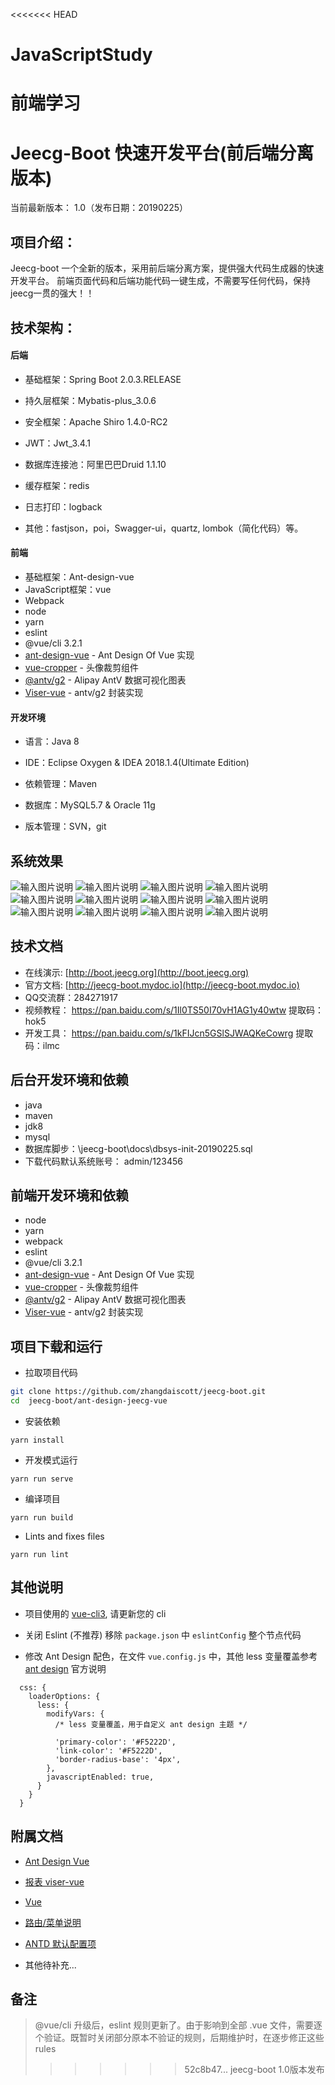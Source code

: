 <<<<<<< HEAD
# JavaScriptStudy
前端学习
=======
Jeecg-Boot 快速开发平台(前后端分离版本)
===============

当前最新版本： 1.0（发布日期：20190225）

项目介绍：
-----------------------------------
Jeecg-boot 一个全新的版本，采用前后端分离方案，提供强大代码生成器的快速开发平台。
前端页面代码和后端功能代码一键生成，不需要写任何代码，保持jeecg一贯的强大！！


技术架构：
-----------------------------------

#### 后端
- 基础框架：Spring Boot 2.0.3.RELEASE

- 持久层框架：Mybatis-plus_3.0.6

- 安全框架：Apache Shiro 1.4.0-RC2

- JWT：Jwt_3.4.1

- 数据库连接池：阿里巴巴Druid 1.1.10

- 缓存框架：redis

- 日志打印：logback

- 其他：fastjson，poi，Swagger-ui，quartz, lombok（简化代码）等。


#### 前端
 
- 基础框架：Ant-design-vue
- JavaScript框架：vue
- Webpack
- node
- yarn
- eslint
- @vue/cli 3.2.1
- [ant-design-vue](https://github.com/vueComponent/ant-design-vue) - Ant Design Of Vue 实现
- [vue-cropper](https://github.com/xyxiao001/vue-cropper) - 头像裁剪组件
- [@antv/g2](https://antv.alipay.com/zh-cn/index.html) - Alipay AntV 数据可视化图表
- [Viser-vue](https://viserjs.github.io/docs.html#/viser/guide/installation)  - antv/g2 封装实现


#### 开发环境

- 语言：Java 8

- IDE：Eclipse Oxygen & IDEA 2018.1.4(Ultimate Edition)

- 依赖管理：Maven

- 数据库：MySQL5.7  &  Oracle 11g

- 版本管理：SVN，git




系统效果
----

![输入图片说明](https://static.oschina.net/uploads/img/201902/25154007_icdX.png "在这里输入图片标题")
![输入图片说明](https://static.oschina.net/uploads/img/201902/25153956_Q752.png "在这里输入图片标题")
![输入图片说明](https://static.oschina.net/uploads/img/201901/07154149_555Q.png "在这里输入图片标题")
![输入图片说明](https://static.oschina.net/uploads/img/201902/25154209_qlCg.png "在这里输入图片标题")
![输入图片说明](https://static.oschina.net/uploads/img/201902/25154251_XoW9.png "在这里输入图片标题")
![输入图片说明](https://static.oschina.net/uploads/img/201902/25154331_0ndT.png "在这里输入图片标题")
![输入图片说明](https://static.oschina.net/uploads/img/201902/25154414_ckFS.png "在这里输入图片标题")
![输入图片说明](https://static.oschina.net/uploads/img/201902/25155155_Hm6H.png "在这里输入图片标题")
![输入图片说明](https://static.oschina.net/uploads/img/201902/25155213_T04n.png "在这里输入图片标题")
![输入图片说明](https://static.oschina.net/uploads/img/201902/25155224_MRLU.png "在这里输入图片标题")
![输入图片说明](https://static.oschina.net/uploads/img/201902/25155234_7zCP.png "在这里输入图片标题")
![输入图片说明](https://static.oschina.net/uploads/img/201902/25155242_K7Sw.png "在这里输入图片标题")


技术文档
-----------------------------------
* 在线演示: [http://boot.jeecg.org](http://boot.jeecg.org)
* 官方文档: [http://jeecg-boot.mydoc.io](http://jeecg-boot.mydoc.io)
* QQ交流群：284271917
* 视频教程： https://pan.baidu.com/s/1Il0TS50I70vH1AG1y40wtw 提取码：hok5 
* 开发工具： https://pan.baidu.com/s/1kFIJcn5GSlSJWAQKeCowrg 提取码：ilmc 
 


后台开发环境和依赖
----
- java
- maven
- jdk8
- mysql
- 数据库脚步：\jeecg-boot\docs\dbsys-init-20190225.sql
- 下载代码默认系统账号： admin/123456


前端开发环境和依赖
----
- node
- yarn
- webpack
- eslint
- @vue/cli 3.2.1
- [ant-design-vue](https://github.com/vueComponent/ant-design-vue) - Ant Design Of Vue 实现
- [vue-cropper](https://github.com/xyxiao001/vue-cropper) - 头像裁剪组件
- [@antv/g2](https://antv.alipay.com/zh-cn/index.html) - Alipay AntV 数据可视化图表
- [Viser-vue](https://viserjs.github.io/docs.html#/viser/guide/installation)  - antv/g2 封装实现



项目下载和运行
----

- 拉取项目代码
```bash
git clone https://github.com/zhangdaiscott/jeecg-boot.git
cd  jeecg-boot/ant-design-jeecg-vue
```

- 安装依赖
```
yarn install
```

- 开发模式运行
```
yarn run serve
```

- 编译项目
```
yarn run build
```

- Lints and fixes files
```
yarn run lint
```



其他说明
----

- 项目使用的 [vue-cli3](https://cli.vuejs.org/guide/), 请更新您的 cli

- 关闭 Eslint (不推荐) 移除 `package.json` 中 `eslintConfig` 整个节点代码

- 修改 Ant Design 配色，在文件 `vue.config.js` 中，其他 less 变量覆盖参考 [ant design](https://ant.design/docs/react/customize-theme-cn) 官方说明
```ecmascript 6
  css: {
    loaderOptions: {
      less: {
        modifyVars: {
          /* less 变量覆盖，用于自定义 ant design 主题 */

          'primary-color': '#F5222D',
          'link-color': '#F5222D',
          'border-radius-base': '4px',
        },
        javascriptEnabled: true,
      }
    }
  }
```



附属文档
----
- [Ant Design Vue](https://vuecomponent.github.io/ant-design-vue/docs/vue/introduce-cn)

- [报表 viser-vue](https://viserjs.github.io/demo.html#/viser/bar/basic-bar)

- [Vue](https://cn.vuejs.org/v2/guide)

- [路由/菜单说明](https://github.com/zhangdaiscott/jeecg-boot/tree/master/ant-design-jeecg-vue/src/router/README.md)

- [ANTD 默认配置项](https://github.com/zhangdaiscott/jeecg-boot/tree/master/ant-design-jeecg-vue/src/defaultSettings.js)

- 其他待补充...


备注
----

> @vue/cli 升级后，eslint 规则更新了。由于影响到全部 .vue 文件，需要逐个验证。既暂时关闭部分原本不验证的规则，后期维护时，在逐步修正这些 rules
>>>>>>> 52c8b47... jeecg-boot 1.0版本发布
